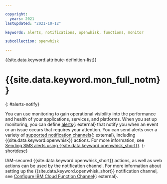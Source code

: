 ```yaml
---

copyright:
  years: 2021
lastupdated: "2021-10-12"

keywords: alerts, notifications, openwhisk, functions, monitor

subcollection: openwhisk

---
```


{{site.data.keyword.attribute-definition-list}}


# {{site.data.keyword.mon_full_notm}}
{: #alerts-notify}

You can use monitoring to gain operational visibility into the performance and health of your applications, services, and platforms. When you set up monitoring, you can define [alerts](https://docs.sysdig.com/en/alerts.html){: external} that notify you when an event or an issue occurs that requires your attention. You can send alerts over a variety of [supported notification channels](/docs/monitoring?topic=monitoring-notifications){: external}, including {{site.data.keyword.openwhisk}} actions. For more information, see [Sending SMS alerts using {{site.data.keyword.openwhisk_short}}](/docs/monitoring?topic=monitoring-cf_sms).
{: shortdesc}

IAM-secured {{site.data.keyword.openwhisk_short}} actions, as well as web actions can be used by the notification channel. For more information about setting up   the {{site.data.keyword.openwhisk_short}} notification channel, see [Configure IBM Cloud Function Channel](https://docs.sysdig.com/en/configure-ibm-cloud-functions-channel.html){: external}.



